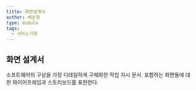 ```yaml
---
title: 화면설계서
author: 배문형
type: module
tags:
  - 서비스기획
---
```


## 화면 설계서

소프트웨어의 구상을 가장 디테일하게 구체화한 작업 지시 문서. 포함하는 화면들에 대한 와이어프레임과 스토리보드를 표현한다. 